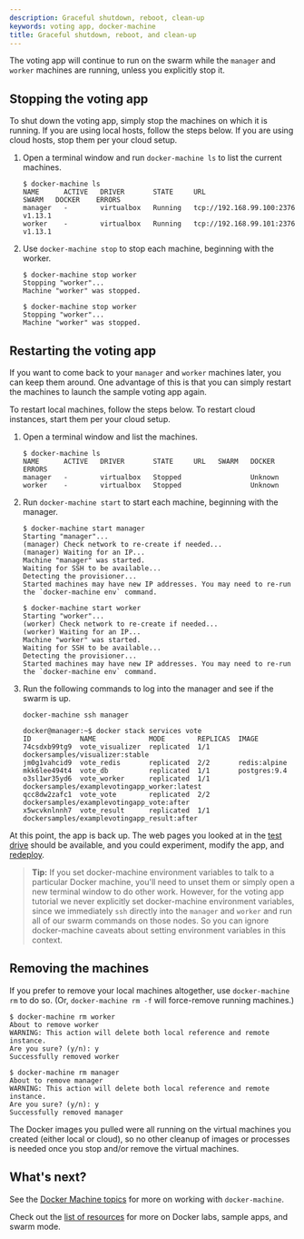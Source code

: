 ```yaml
---
description: Graceful shutdown, reboot, clean-up
keywords: voting app, docker-machine
title: Graceful shutdown, reboot, and clean-up
---
```



The voting app will continue to run on the swarm while the `manager` and `worker` machines are running, unless you explicitly stop it.

## Stopping the voting app

To shut down the voting app, simply stop the machines on which it is running. If you are using local hosts, follow the steps below. If you are using cloud hosts, stop them per your cloud setup.

1.  Open a terminal window and run `docker-machine ls` to list the current machines.

    ```
    $ docker-machine ls
    NAME      ACTIVE   DRIVER       STATE     URL                         SWARM   DOCKER    ERRORS
    manager   -        virtualbox   Running   tcp://192.168.99.100:2376           v1.13.1   
    worker    -        virtualbox   Running   tcp://192.168.99.101:2376           v1.13.1   
    ```
2.  Use `docker-machine stop` to stop each machine, beginning with the worker.

    ```
    $ docker-machine stop worker
    Stopping "worker"...
    Machine "worker" was stopped.

    $ docker-machine stop worker
    Stopping "worker"...
    Machine "worker" was stopped.
    ```

## Restarting the voting app

If you want to come back to your `manager` and `worker` machines later, you can
keep them around. One advantage of this is that you can simply restart the
machines to launch the sample voting app again.

To restart local machines, follow the steps below. To restart cloud instances,
start them per your cloud setup.

1.  Open a terminal window and list the machines.

    ```
    $ docker-machine ls
    NAME      ACTIVE   DRIVER       STATE     URL   SWARM   DOCKER    ERRORS
    manager   -        virtualbox   Stopped                 Unknown   
    worker    -        virtualbox   Stopped                 Unknown   
    ```

3.  Run `docker-machine start` to start each machine, beginning with the manager.

    ```
    $ docker-machine start manager
    Starting "manager"...
    (manager) Check network to re-create if needed...
    (manager) Waiting for an IP...
    Machine "manager" was started.
    Waiting for SSH to be available...
    Detecting the provisioner...
    Started machines may have new IP addresses. You may need to re-run the `docker-machine env` command.

    $ docker-machine start worker
    Starting "worker"...
    (worker) Check network to re-create if needed...
    (worker) Waiting for an IP...
    Machine "worker" was started.
    Waiting for SSH to be available...
    Detecting the provisioner...
    Started machines may have new IP addresses. You may need to re-run the `docker-machine env` command.
    ```

3.  Run the following commands to log into the manager and see if the swarm is up.

    ```
    docker-machine ssh manager

    docker@manager:~$ docker stack services vote
    ID            NAME             MODE        REPLICAS  IMAGE
    74csdxb99tg9  vote_visualizer  replicated  1/1       dockersamples/visualizer:stable
    jm0g1vahcid9  vote_redis       replicated  2/2       redis:alpine
    mkk6lee494t4  vote_db          replicated  1/1       postgres:9.4
    o3sl1wr35yd6  vote_worker      replicated  1/1       dockersamples/examplevotingapp_worker:latest
    qcc8dw2zafc1  vote_vote        replicated  2/2       dockersamples/examplevotingapp_vote:after
    x5wcvknlnnh7  vote_result      replicated  1/1       dockersamples/examplevotingapp_result:after
    ```

At this point, the app is back up. The web pages you looked at in the [test drive](test-drive.md) should be available, and you could experiment, modify the app, and [redeploy](customize-app.md).

>**Tip:** If you set docker-machine environment variables to talk to a particular Docker machine, you'll need to unset them or simply open a new
terminal window to do other work. However, for the voting app tutorial we never
explicitly set docker-machine environment variables, since we immediately `ssh`
directly into the `manager` and `worker` and run all of our swarm commands on
those nodes. So you can ignore docker-machine caveats about setting environment
variables in this context.

## Removing the machines

If you prefer to remove your local machines altogether, use `docker-machine rm`
to do so. (Or, `docker-machine rm -f` will force-remove running machines.)

```
$ docker-machine rm worker
About to remove worker
WARNING: This action will delete both local reference and remote instance.
Are you sure? (y/n): y
Successfully removed worker

$ docker-machine rm manager
About to remove manager
WARNING: This action will delete both local reference and remote instance.
Are you sure? (y/n): y
Successfully removed manager
```

The Docker images you pulled were all running on the virtual machines you
created (either local or cloud), so no other cleanup of images or processes is
needed once you stop and/or remove the virtual machines.

## What's next?

See the [Docker Machine topics](/machine/overview/) for more on working
with `docker-machine`.

Check out the [list of resources](customize-app.md#resources) for more on Docker
labs, sample apps, and swarm mode.
